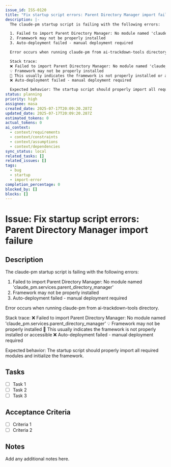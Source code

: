 ```yaml
---
issue_id: ISS-0120
title: "Fix startup script errors: Parent Directory Manager import failure"
description: |-
  The claude-pm startup script is failing with the following errors:

  1. Failed to import Parent Directory Manager: No module named 'claude_pm.services.parent_directory_manager'
  2. Framework may not be properly installed
  3. Auto-deployment failed - manual deployment required

  Error occurs when running claude-pm from ai-trackdown-tools directory.

  Stack trace:
  ❌ Failed to import Parent Directory Manager: No module named 'claude_pm.services.parent_directory_manager'
  💡 Framework may not be properly installed
  💭 This usually indicates the framework is not properly installed or accessible
  ❌ Auto-deployment failed - manual deployment required

  Expected behavior: The startup script should properly import all required modules and initialize the framework.
status: planning
priority: high
assignee: masa
created_date: 2025-07-17T20:09:20.287Z
updated_date: 2025-07-17T20:09:20.287Z
estimated_tokens: 0
actual_tokens: 0
ai_context:
  - context/requirements
  - context/constraints
  - context/assumptions
  - context/dependencies
sync_status: local
related_tasks: []
related_issues: []
tags:
  - bug
  - startup
  - import-error
completion_percentage: 0
blocked_by: []
blocks: []
---
```


# Issue: Fix startup script errors: Parent Directory Manager import failure

## Description
The claude-pm startup script is failing with the following errors:

1. Failed to import Parent Directory Manager: No module named 'claude_pm.services.parent_directory_manager'
2. Framework may not be properly installed
3. Auto-deployment failed - manual deployment required

Error occurs when running claude-pm from ai-trackdown-tools directory.

Stack trace:
❌ Failed to import Parent Directory Manager: No module named 'claude_pm.services.parent_directory_manager'
💡 Framework may not be properly installed
💭 This usually indicates the framework is not properly installed or accessible
❌ Auto-deployment failed - manual deployment required

Expected behavior: The startup script should properly import all required modules and initialize the framework.

## Tasks
- [ ] Task 1
- [ ] Task 2
- [ ] Task 3

## Acceptance Criteria
- [ ] Criteria 1
- [ ] Criteria 2

## Notes
Add any additional notes here.
